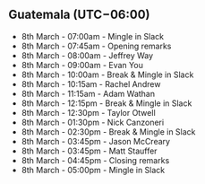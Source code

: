 ## Guatemala (UTC−06:00)

- 8th March - 07:00am -	Mingle in Slack
- 8th March - 07:45am -	Opening remarks
- 8th March - 08:00am	- Jeffrey Way
- 8th March - 09:00am	- Evan You
- 8th March - 10:00am	- Break & Mingle in Slack
- 8th March - 10:15am	- Rachel Andrew
- 8th March - 11:15am	- Adam Wathan
- 8th March - 12:15pm	- Break & Mingle in Slack
- 8th March - 12:30pm	- Taylor Otwell
- 8th March - 01:30pm	- Nick Canzoneri
- 8th March - 02:30pm	- Break & Mingle in Slack
- 8th March - 03:45pm	- Jason McCreary
- 8th March - 03:45pm	- Matt Stauffer
- 8th March - 04:45pm	- Closing remarks
- 8th March - 05:00pm	- Mingle in Slack
